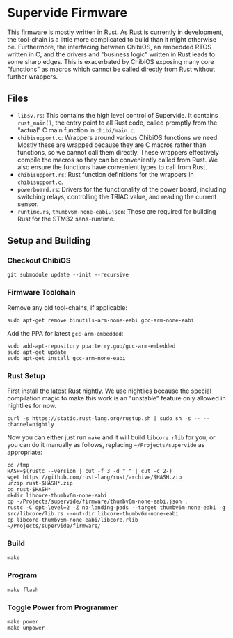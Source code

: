 # Supervide Firmware

This firmware is mostly written in Rust. As Rust is currently in development, 
the tool-chain is a little more complicated to build than it might otherwise be.
Furthermore, the interfacing between ChibiOS, an embedded RTOS written in C,
and the drivers and "business logic" written in Rust leads to some sharp edges.
This is exacerbated by ChibiOS exposing many core "functions" as macros which
cannot be called directly from Rust without further wrappers.

## Files

* `libsv.rs`: This contains the high level control of Supervide.  It contains
  `rust_main()`, the entry point to all Rust code, called promptly from the
  "actual" C main function in `chibi/main.c`.
* `chibisupport.c`: Wrappers around various ChibiOS functions we need.  Mostly
  these are wrapped because they are C macros rather than functions, so we
  cannot call them directly.  These wrappers effectively compile the macros so
  they can be conveniently called from Rust.  We also ensure the functions have
  convenient types to call from Rust.
* `chibisupport.rs`: Rust function definitions for the wrappers in
  `chibisupport.c`.
* `powerboard.rs`: Drivers for the functionality of the power board, including
  switching relays, controlling the TRIAC value, and reading the current
  sensor.
* `runtime.rs`, `thumbv6m-none-eabi.json`: These are required for building Rust
  for the STM32 sans-runtime.

## Setup and Building

### Checkout ChibiOS

    git submodule update --init --recursive

### Firmware Toolchain

Remove any old tool-chains, if applicable:
    
    sudo apt-get remove binutils-arm-none-eabi gcc-arm-none-eabi

Add the PPA for latest `gcc-arm-embedded`:

    sudo add-apt-repository ppa:terry.guo/gcc-arm-embedded
    sudo apt-get update
    sudo apt-get install gcc-arm-none-eabi

### Rust Setup

First install the latest Rust nightly. We use nightlies because the special compilation magic to make this work is an "unstable" feature only allowed in nightlies for now.

    curl -s https://static.rust-lang.org/rustup.sh | sudo sh -s -- --channel=nightly

Now you can either just run `make` and it will build `libcore.rlib` for you, or 
you can do it manually as follows, replacing `~/Projects/supervide` as 
appropriate:

    cd /tmp
    HASH=$(rustc --version | cut -f 3 -d " " | cut -c 2-)
    wget https://github.com/rust-lang/rust/archive/$HASH.zip
    unzip rust-$HASH*.zip
    cd rust-$HASH*
    mkdir libcore-thumbv6m-none-eabi
    cp ~/Projects/supervide/firmware/thumbv6m-none-eabi.json .
    rustc -C opt-level=2 -Z no-landing-pads --target thumbv6m-none-eabi -g src/libcore/lib.rs --out-dir libcore-thumbv6m-none-eabi
    cp libcore-thumbv6m-none-eabi/libcore.rlib ~/Projects/supervide/firmware/

### Build

    make

### Program

    make flash

### Toggle Power from Programmer

    make power
    make unpower
